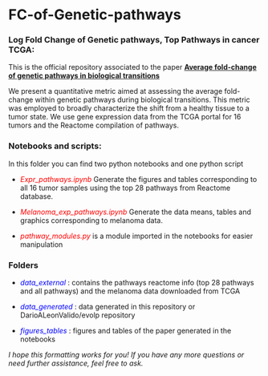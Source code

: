 # FC-of-Genetic-pathways
### Log Fold Change of Genetic pathways, Top Pathways in cancer TCGA:

This is the official repository associated to the paper [**Average fold-change of genetic pathways
in biological transitions**](https://doi.org/10.48550/arXiv.2305.11245)

We present a quantitative metric aimed at assessing the average fold-change within genetic pathways during biological transitions. This metric was employed to broadly characterize the shift from a healthy tissue to a tumor state.
We use gene expression data from the TCGA portal for 16 tumors and the
Reactome compilation of pathways.

### Notebooks and scripts:
 In this folder you can find two python notebooks and one python script

 * *<span style="color:red">Expr_pathways.ipynb</span>* Generate the figures and tables corresponding to all 16 tumor samples using the top 28 pathways from Reactome database.

 * *<span style="color:red">Melanoma_exp_pathways.ipynb</span>* Generate the data means, tables and graphics corresponding to melanoma data.
  
 * *<span style="color:red">pathway_modules.py</span>* is a module imported in the notebooks for easier manipulation

### Folders
* *<span style="color:blue">data_external</span>* : contains the pathways reactome info (top 28 pathways and all pathways) and the melanoma data downloaded from TCGA

* *<span style="color:blue">data_generated</span>* : data generated in this repository or DarioALeonValido/evolp repository
  
* *<span style="color:blue">figures_tables</span>* : figures and tables of the paper generated in the notebooks


*I hope this formatting works for you! If you have any more questions or need further assistance, feel free to ask.*